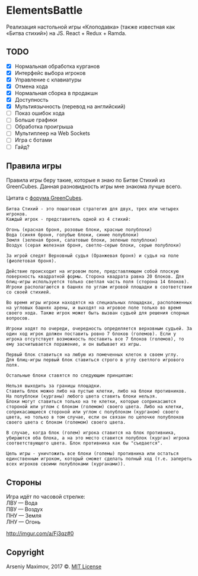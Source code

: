 # ElementsBattle
Реализация настольной игры «Клоподавка» (также известная как «Битва стихий») на JS. React + Redux + Ramda.

## TODO
- [x] Нормальная обработка курганов
- [x] Интерфейс выбора игроков
- [x] Управление с клавиатуры
- [x] Отмена хода
- [x] Нормальная сборка в продакшн
- [x] Доступность
- [x] Мультиязычность (перевод на английский)
- [ ] Показ ошибок хода
- [ ] Больше графики
- [ ] Обработка проигрыша
- [ ] Мультиплеер на Web Sockets
- [ ] Игра с ботами
- [ ] Гайд?

## Правила игры
Правила игры беру такие, которые я знаю по Битве Стихий из GreenCubes. Данная разновидность игры мне знакома лучше всего.

Цитата с [форума GreenCubes](https://forum.greencubes.org/viewtopic.php?f=257&t=21772#p327318).
```
Битва Стихий - это пошаговая стратегия для двух, трех или четырех игроков.
Каждый игрок - представитель одной из 4 стихий:

Огонь (красная броня, розовые блоки, красные полублоки)
Вода (синяя броня, голубые блоки, синие полублоки)
Земля (зеленая броня, салатовые блоки, зеленые полублоки)
Воздух (серая железная броня, светло-серые блоки, серые полублоки)

За игрой следят Верховный судья (Оранжевая броня) и судья на поле (фиолетовая броня).

Действие происходит на игровом поле, представляющем собой плоскую поверхность квадратной формы. Сторона квадрата равна 20 блоков. Для блиц-игры используется только светлая часть поля (сторона 14 блоков).
Игроки располагаются в башнях по углам игровой площадки в соответствии со своей стихией. 

Во время игры игроки находятся на специальных площадках, расположенных на угловых башнях арены, и выходят на игровое поле только во время своего хода. Также игрок может быть вызван судьей для решения спорных вопросов.

Игроки ходят по очереди, очередность определяется верховным судьей. За один ход игрок должен поставить ровно 7 блоков (големов). Если у игрока отсутствует возможность поставить все 7 блоков (големов), то ему засчитывается поражение, и он выбывает из игры.

Первый блок ставиться на любую из помеченных клеток в своем углу.
Для блиц-игры первый блок ставиться строго в углу светлого игрового поля.

Остальные блоки ставятся по следующим принципам:

Нельзя выходить за границы площадки.
Ставить блок можно либо на пустые клетки, либо на блоки противников. На полублоки (курганы) любого цвета ставить блоки нельзя.
Блоки могут ставиться только на те клетки, которые соприкасаются стороной или углом с блоком (големом) своего цвета. Либо на клетки, соприкасающиеся стороной или углом с полублоком (курганом) своего цвета, но только в том случае, если он связан по цепочке полублоков своего цвета с блоком (големом) своего цвета.

В случае, когда блок (голем) игрока ставится на блок противника, убираются оба блока, а на это место ставится полублок (курган) игрока соответствующего цвета. Блок противника как бы "съедается".

Цель игры - уничтожить все блоки (големы) противника или остаться единственным игроком, который сможет сделать полный ход (т.е. запереть всех игроков своими полублоками (курганами)).
```

## Стороны
Игра идёт по часовой стрелке:<br>
ЛВУ — Вода<br>
ПВУ — Воздух<br>
ПНУ — Земля<br>
ЛНУ — Огонь

http://imgur.com/a/Fj3qz#0

## Copyright

Arseniy Maximov, 2017 ©. [MIT License](https://github.com/notarseniy/ElementsBattle/blob/master/LICENSE)
